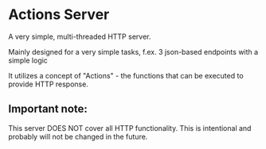 # Actions Server

A very simple, multi-threaded HTTP server.

Mainly designed for a very simple tasks, f.ex. 3 json-based endpoints with a simple logic

It utilizes a concept of "Actions" - the functions that can be executed to provide HTTP response.

## Important note:

This server DOES NOT cover all HTTP functionality.
This is intentional and probably will not be changed in the future.